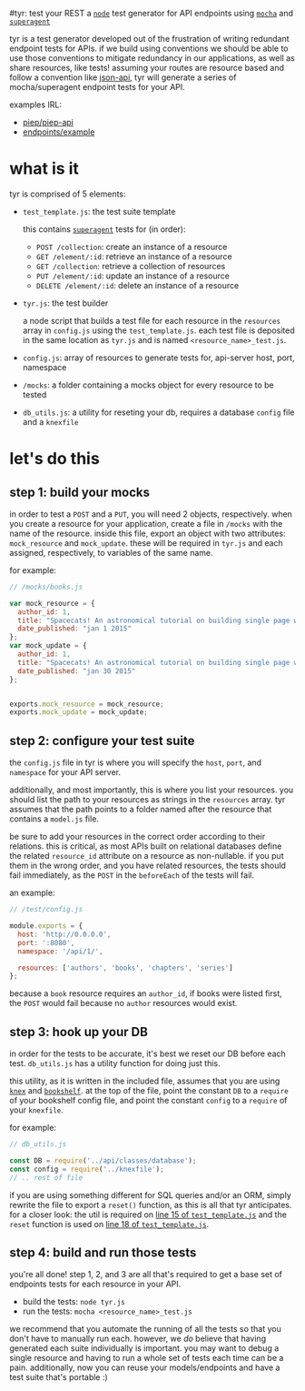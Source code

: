 #tyr: test your REST
a [`node`](http://nodejs.org/) test generator for API endpoints using [`mocha`](http://mochajs.org/) and [`superagent`](https://github.com/visionmedia/superagent)

tyr is a test generator developed out of the frustration of writing redundant endpoint tests for APIs. if we build using conventions we should be able to use those conventions to mitigate redundancy in our applications, as well as share resources, like tests! assuming your routes are resource based and follow a convention like [json-api](http://www.json-api.com), tyr will generate a series of mocha/superagent endpoint tests for your API.

examples IRL:
- [piep/piep-api](https://github.com/piep/piep-api/tree/master/test)
- [endpoints/example](https://github.com/endpoints/example/tree/master/test)

# what is it
tyr is comprised of 5 elements: 

- `test_template.js`: the test suite template

  this contains [`superagent`](https://github.com/visionmedia/superagent) tests for (in order):
    - `POST /collection`: create an instance of a resource
    - `GET /element/:id`: retrieve an instance of a resource
    - `GET /collection`: retrieve a collection of resources
    - `PUT /element/:id`: update an instance of a resource
    - `DELETE /element/:id`: delete an instance of a resource
  
- `tyr.js`: the test builder
  
  a node script that builds a test file for each resource in the `resources` array in `config.js` using the `test_template.js`. each test file is deposited in the same location as `tyr.js` and is named `<resource_name>_test.js`.

- `config.js`: array of resources to generate tests for, api-server host, port, namespace
- `/mocks`: a folder containing a mocks object for every resource to be tested
- `db_utils.js`: a utility for reseting your db, requires a database `config` file and a `knexfile`

# let's do this

## step 1: build your mocks

in order to test a `POST` and a `PUT`, you will need 2 objects, respectively. when you create a resource for your application, create a file in `/mocks` with the name of the resource. inside this file, export an object with two attributes: `mock_resource` and `mock_update`. these will be required in `tyr.js` and each assigned, respectively, to variables of the same name.

for example:

```js
// /mocks/books.js

var mock_resource = {
  author_id: 1,
  title: "Spacecats! An astronomical tutorial on building single page web applications with AngularJS",
  date_published: "jan 1 2015"
};
var mock_update = {
  author_id: 1,
  title: "Spacecats! An astronomical tutorial on building single page web applications with AngularJS",
  date_published: "jan 30 2015"
};


exports.mock_resource = mock_resource;
exports.mock_update = mock_update;
```

## step 2: configure your test suite

the `config.js` file in tyr is where you will specify the `host`, `port`, and `namespace` for your API server. 

additionally, and most importantly, this is where you list your resources. you should list the path to your resources as strings in the `resources` array. tyr assumes that the path points to a folder named after the resource that contains a `model.js` file.

be sure to add your resources in the correct order according to their relations. this is  critical, as most APIs built on relational databases define the related `resource_id` attribute on a resource as non-nullable. if you put them in the wrong order, and you have related resources, the tests should fail immediately, as the `POST` in the `beforeEach` of the tests will fail.

an example:

```js
// /test/config.js

module.exports = {
  host: 'http://0.0.0.0',
  port: ':8080',
  namespace: '/api/1/',

  resources: ['authors', 'books', 'chapters', 'series']
};
```

because a `book` resource requires an `author_id`, if books were listed first, the `POST` would fail because no `author` resources would exist.

## step 3: hook up your DB

in order for the tests to be accurate, it's best we reset our DB before each test. `db_utils.js` has a utility function for doing just this. 

this utility, as it is written in the included file, assumes that you are using [`knex`](http://knexjs.org/) and [`bookshelf`](http://bookshelfjs.org/). at the top of the file, point the constant `DB` to a `require` of your bookshelf config file, and point the constant `config` to a `require` of your `knexfile`.

for example:

```js
// db_utils.js

const DB = require('../api/classes/database');
const config = require('../knexfile');
// .. rest of file
```

if you are using something different for SQL queries and/or an ORM, simply rewrite the file to export a `reset()` function, as this is all that tyr anticipates. for a closer look: the util is required on [line 15 of `test_template.js`](https://github.com/ashleygwilliams/tyr/blob/master/test_template.js#L5) and the `reset` function is used on [line 18 of `test_template.js`](https://github.com/ashleygwilliams/tyr/blob/master/test_template.js#L18).

## step 4: build and run those tests

you're all done! step 1, 2, and 3 are all that's required to get a base set of endpoints tests for each resource in your API.

- build the tests: `node tyr.js`
- run the tests: `mocha <resource_name>_test.js`

we recommend that you automate the running of all the tests so that you don't have to manually run each. however, we *do* believe that having generated each suite individually is important. you may want to debug a single resource and having to run a whole set of tests each time can be a pain. additionally, now you can reuse your models/endpoints and have a test suite that's portable :)
